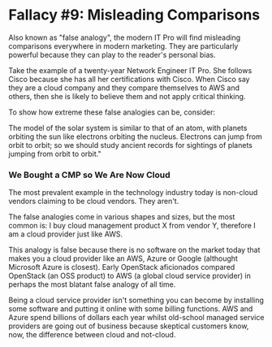 # Fallacy #9: Misleading Comparisons

Also known as "false analogy", the modern IT Pro will find misleading comparisons everywhere in modern marketing. They are particularly powerful because they can play to the reader's personal bias. 

Take the example of a twenty-year Network Engineer IT Pro. She follows Cisco because she has all her certifications with Cisco. When Cisco say they are a cloud company and they compare themselves to AWS and others, then she is likely to believe them and not apply critical thinking.

To show how extreme these false analogies can be, consider:

The model of the solar system is similar to that of an atom, with planets orbiting the sun like electrons orbiting the nucleus. Electrons can jump from orbit to orbit; so we should study ancient records for sightings of planets jumping from orbit to orbit."

### We Bought a CMP so We Are Now Cloud

The most prevalent example in the technology industry today is non-cloud vendors claiming to be cloud vendors. They aren't. 

The false analogies come in various shapes and sizes, but the most common is: I buy cloud management product X from vendor Y, therefore I am a cloud provider just like AWS. 

This analogy is false because there is no software on the market today that makes you a cloud provider like an AWS, Azure or Google (althought Microsoft Azure is closest). Early OpenStack aficionados compared OpenStack (an OSS product) to AWS (a global cloud service provider) in perhaps the most blatant false analogy of all time.

Being a cloud service provider isn't something you can become by installing some software and putting it online with some billing functions. AWS and Azure spend billions of dollars each year whilst old-school managed service providers are going out of business because skeptical customers know, now, the difference between cloud and not-cloud.